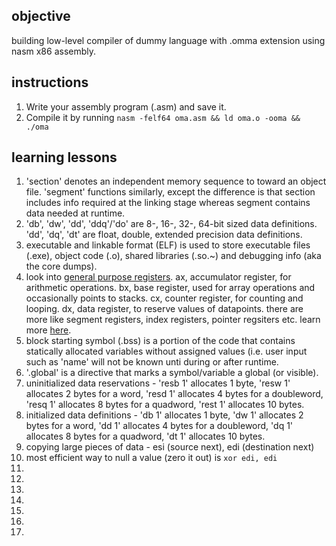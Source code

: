 ## objective

building low-level compiler of dummy language with .omma extension using nasm x86 assembly.

## instructions

<ol>
        <li>
                Write your assembly program (.asm) and save it.                 
        </li>
        <li>
                Compile it by running <code>nasm -felf64 oma.asm && ld oma.o -ooma && ./oma</code>
        </li>
</ol>

## learning lessons

<ol>
	<li>'section' denotes an independent memory sequence to toward an object file. 'segment' functions similarly, except the difference is that section includes info required at the linking stage whereas segment contains data needed at runtime.</li>
	<li>'db', 'dw', 'dd', 'ddq'/'do' are 8-, 16-, 32-, 64-bit sized data definitions. 'dd', 'dq', 'dt' are float, double, extended precision data definitions.</li>
	<li>executable and linkable format (ELF) is used to store executable files (.exe), object code (.o), shared libraries (.so.~) and debugging info (aka the core dumps).</li>
	<li>look into <a href="https://docs.microsoft.com/en-us/windows-hardware/drivers/debugger/x64-architecture">general purpose registers</a>. ax, accumulator register, for arithmetic operations. bx, base register, used for array operations and occasionally points to stacks. cx, counter register, for counting and looping. dx, data register, to reserve values of datapoints. there are more like segment registers, index registers, pointer regsiters etc. learn more <a href="http://www.baskent.edu.tr/~tkaracay/etudio/ders/prg/pascal/PasHTM2/pas/lowlevel.html">here</a>.</li>
	<li>block starting symbol (.bss) is a portion of the code that contains statically allocated variables without assigned values (i.e. user input such as 'name' will not be known unti during or after runtime.</li>
	<li>'.global' is a directive that marks a symbol/variable a global (or visible).</li>
	<li>uninitialized data reservations - 'resb 1' allocates 1 byte, 'resw 1' allocates 2 bytes for a word, 'resd 1' allocates 4 bytes for a doubleword, 'resq 1' allocates 8 bytes for a quadword, 'rest 1' allocates 10 bytes.</li>
	<li>initialized data definitions - 'db 1' allocates 1 byte, 'dw 1' allocates 2 bytes for a word, 'dd 1' allocates 4 bytes for a doubleword, 'dq 1' allocates 8 bytes for a quadword, 'dt 1' allocates 10 bytes.</li>
	<li>copying large pieces of data - esi (source next), edi (destination next)</li>
	<li>most efficient way to null a value (zero it out) is <code>xor edi, edi</code></li>
	<li></li>
	<li></li>
	<li></li>
	<li></li>
	<li></li>
	<li></li>
	<li></li>
</ol>
